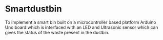 # Smartdustbin
To implement a smart bin built on a microcontroller based platform Arduino Uno board 
which is interfaced with an LED and Ultrasonic sensor which can gives the status of the waste present in the dustbin.
